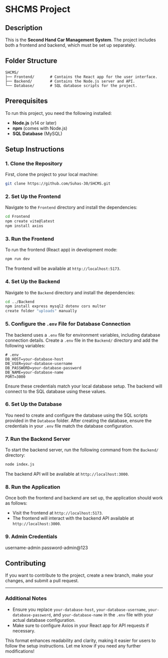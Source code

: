 # SHCMS Project

## Description
This is the **Second Hand Car Management System**. The project includes both a frontend and backend, which must be set up separately.

## Folder Structure
```
SHCMS/
├── Frontend/       # Contains the React app for the user interface.
├── Backend/        # Contains the Node.js server and API.
└── Database/       # SQL database scripts for the project.
```

## Prerequisites
To run this project, you need the following installed:
- **Node.js** (v14 or later)
- **npm** (comes with Node.js)
- **SQL Database** (MySQL)

## Setup Instructions

### 1. Clone the Repository
First, clone the project to your local machine:
```bash
git clone https://github.com/Suhas-30/SHCMS.git
```

### 2. Set Up the Frontend
Navigate to the `Frontend` directory and install the dependencies:
```bash
cd Frontend
npm create vite@latest
npm install axios
```

### 3. Run the Frontend 
To run the frontend (React app) in development mode:
```bash
npm run dev
```
The frontend will be available at `http://localhost:5173`.

### 4. Set Up the Backend
Navigate to the `Backend` directory and install the dependencies:
```bash
cd ../Backend
npm install express mysql2 dotenv cors multer
create folder "uploads" manually 
```

### 5. Configure the `.env` File for Database Connection
The backend uses a `.env` file for environment variables, including database connection details. Create a `.env` file in the `Backend/` directory and add the following variables:
```plaintext
# .env
DB_HOST=your-database-host
DB_USER=your-database-username
DB_PASSWORD=your-database-password
DB_NAME=your-database-name
PORT=3000
```
Ensure these credentials match your local database setup. The backend will connect to the SQL database using these values.

### 6. Set Up the Database
You need to create and configure the database using the SQL scripts provided in the `Database` folder. After creating the database, ensure the credentials in your `.env` file match the database configuration.

### 7. Run the Backend Server
To start the backend server, run the following command from the `Backend/` directory:
```bash
node index.js
```
The backend API will be available at `http://localhost:3000`.

### 8. Run the Application
Once both the frontend and backend are set up, the application should work as follows:
- Visit the frontend at `http://localhost:5173`.
- The frontend will interact with the backend API available at `http://localhost:3000`.

### 9. Admin Credentials 
username-admin 
password-admin@123

## Contributing
If you want to contribute to the project, create a new branch, make your changes, and submit a pull request.

---

### Additional Notes
- Ensure you replace `your-database-host`, `your-database-username`, `your-database-password`, and `your-database-name` in the `.env` file with your actual database configuration.
- Make sure to configure Axios in your React app for API requests if necessary.

This format enhances readability and clarity, making it easier for users to follow the setup instructions. Let me know if you need any further modifications!
